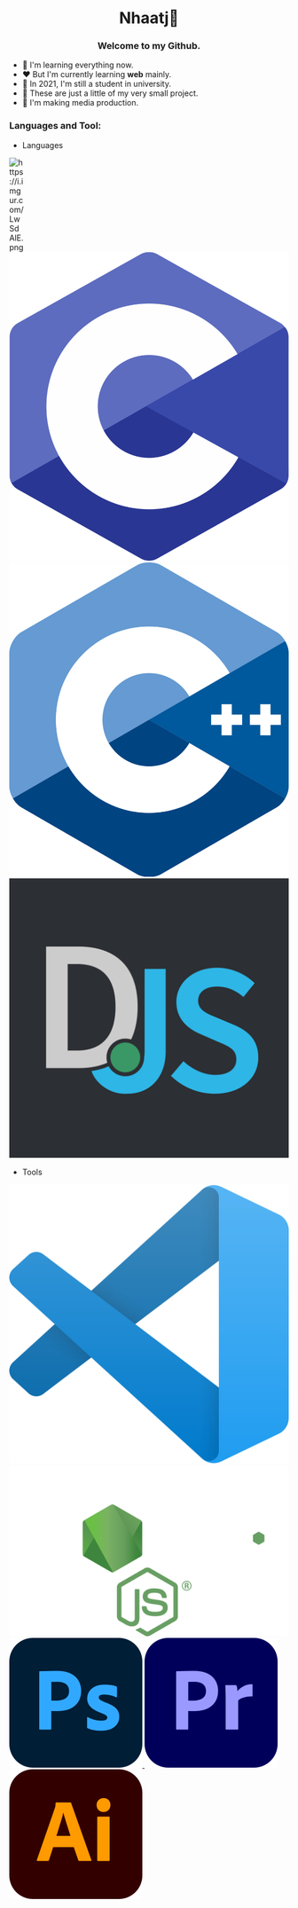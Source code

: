 <h1 align="center">Nhaatj💙</h1>
<h3 align="center">Welcome to my Github.</h3>

- 💙 I'm learning everything now.
- ❤️ But I'm currently learning **web** mainly.
- 💚 In 2021, I'm still a student in university.
- 🤍 These are just a little of my very small project.
- 💜 I'm making media production.

### Languages and Tool:

- Languages
<img align="left" alt="https://i.imgur.com/LwSdAlE.png" width="26px" src="https://i.imgur.com/LwSdAlE.png" />
<a align="left" width="26px" href="https://www.cprogramming.com/">
    <img src="./img/c.png" alt="C">
</a>

<a align="left" width="26px" href="https://www.cplusplus.com/">
    <img src="./img/c++.png" alt="C++">
</a>

<a align="left" width="26px" href="https://discord.js.org/">
    <img src="./img/Discord.js.png" alt="Discord.js">
</a>

- Tools
<a align="left" width="26px" href="https://code.visualstudio.com/">
    <img src="./img/vscode.png" alt="Visual Studio Code" >
</a>

<a align="left" width="26px" href="https://nodejs.org/">
    <img src="./img/nodejs.png" alt="Node JS">
</a>

<a align="left" width="26px" href="https://www.adobe.com/products/photoshop.html">
    <img src="./img/photoshop.png" alt="Photoshop">
</a>

<a align="left" width="26px" href="https://www.adobe.com/products/premiere.html">
    <img src="./img/premiere.png" alt="Premiere Pro">
</a>

<a align="left" width="26px" href="https://www.adobe.com/products/illustrator.html">
    <img src="./img/illustrator.png" alt="Illustrator">
</a>
